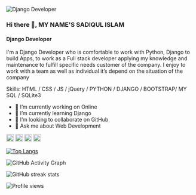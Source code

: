 ![Django Developer](https://static.djangoproject.com/img/logos/django-logo-negative.png)
### Hi there 👋, MY NAME'S SADIQUL ISLAM
#### Django Developer

I'm a Django Developer who is comfortable to work with Python, Django to build Apps, to work as a Full stack developer applying my knowledge and maintenance to fulfill specific needs customer of the company. I enjoy to work with a team as well as individual it’s depend on the situation of the company

Skills: HTML / CSS / JS / jQuery / PYTHON / DJANGO / BOOTSTRAP/ MY SQL / SQLite3

- 🔭 I’m currently working on Online 
- 🌱 I’m currently learning Django 
- 👯 I’m looking to collaborate on GitHub 
- 💬 Ask me about Web Development 


[<img src='https://cdn.jsdelivr.net/npm/simple-icons@3.0.1/icons/github.svg' alt='github' height='20'>](https://github.com/Sadiqul-Islam)  [<img src='https://cdn.jsdelivr.net/npm/simple-icons@3.0.1/icons/facebook.svg' alt='facebook' height='20'>](https://www.facebook.com/swe.sadiqul)  [<img src='https://cdn.jsdelivr.net/npm/simple-icons@3.0.1/icons/instagram.svg' alt='instagram' height='20'>](https://www.instagram.com/sadiqul.official390/)  [<img src='https://cdn.jsdelivr.net/npm/simple-icons@3.0.1/icons/twitter.svg' alt='twitter' height='20'>](https://twitter.com/@tpisadiqul)  

[![Top Langs](https://github-readme-stats.vercel.app/api/top-langs/?username=Sadiqul-Islam)](https://github.com/anuraghazra/github-readme-stats)

![GitHub Activity Graph](https://activity-graph.herokuapp.com/graph?username=Sadiqul-Islam)  

![GitHub streak stats](https://github-readme-streak-stats.herokuapp.com/?user=Sadiqul-Islam)  

![Profile views](https://gpvc.arturio.dev/Sadiqul-Islam)  
